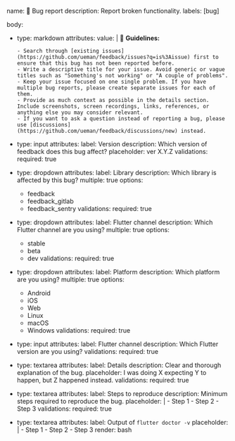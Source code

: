 name: 🐞 Bug report
description: Report broken functionality.
labels: [bug]

body:
- type: markdown
  attributes:
    value: |
      🧐 **Guidelines:**

      - Search through [existing issues](https://github.com/ueman/feedback/issues?q=is%3Aissue) first to ensure that this bug has not been reported before.
      - Write a descriptive title for your issue. Avoid generic or vague titles such as "Something's not working" or "A couple of problems".
      - Keep your issue focused on one single problem. If you have multiple bug reports, please create separate issues for each of them.
      - Provide as much context as possible in the details section. Include screenshots, screen recordings, links, references, or anything else you may consider relevant.
      - If you want to ask a question instead of reporting a bug, please use [discussions](https://github.com/ueman/feedback/discussions/new) instead.

- type: input
  attributes:
    label: Version
    description: Which version of feedback does this bug affect?
    placeholder: ver X.Y.Z
  validations:
    required: true

- type: dropdown
  attributes:
    label: Library
    description: Which library is affected by this bug?
    multiple: true
    options:
    - feedback
    - feedback_gitlab
    - feedback_sentry
  validations:
    required: true

- type: dropdown
  attributes:
    label: Flutter channel
    description: Which Flutter channel are you using?
    multiple: true
    options:
    - stable
    - beta
    - dev
  validations:
    required: true

- type: dropdown
  attributes:
    label: Platform
    description: Which platform are you using?
    multiple: true
    options:
    - Android
    - iOS
    - Web
    - Linux
    - macOS
    - Windows
  validations:
    required: true

- type: input
  attributes:
    label: Flutter channel
    description: Which Flutter version are you using?
  validations:
    required: true

- type: textarea
  attributes:
    label: Details
    description: Clear and thorough explanation of the bug.
    placeholder: I was doing X expecting Y to happen, but Z happened instead.
  validations:
    required: true

- type: textarea
  attributes:
    label: Steps to reproduce
    description: Minimum steps required to reproduce the bug.
    placeholder: |
      - Step 1
      - Step 2
      - Step 3
  validations:
    required: true

- type: textarea
  attributes:
    label: Output of `flutter doctor -v`
    placeholder: |
      - Step 1
      - Step 2
      - Step 3
  render: bash